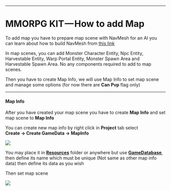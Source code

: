 * * *

MMORPG KIT — How to add Map
===========================

To add map you have to prepare map scene with NavMesh for an AI you can learn about how to build NavMesh from [this link](https://docs.unity3d.com/Manual/nav-BuildingNavMesh.html)

In map scenes, you can add Monster Character Entity, Npc Entity, Harvestable Entity, Warp Portal Entity, Monster Spawn Area and Harvestable Spawn Area. No any components required to add to map scenes.

Then you have to create Map Info, we will use Map Info to set map scene and manage some options (for now there are **Can Pvp** flag only)

* * *

#### Map Info

After you have created your map scene you have to create **Map Info** and set map scene to **Map Info**

You can create new map info by right click in **Project** tab select   
**Create -> Create GameData -> MapInfo**

![](https://cdn-images-1.medium.com/max/1600/0*7_a38hcHWo38MNM0)

You may place it in [**Resources**](https://docs.unity3d.com/Manual/LoadingResourcesatRuntime.html)  folder or anywhere but use [**GameDatabase**](https://medium.com/suriyun-production/mmorpg-kit-game-database-ce081169f097), then define its name which must be unique (Not same as other map info data) then define its data as you wish

Then set map scene

![](https://cdn-images-1.medium.com/max/1600/0*qlyeR8iDp88w6MDT)